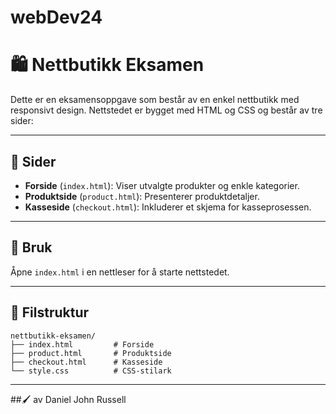 # webDev24
# 🛍️ Nettbutikk Eksamen

Dette er en eksamensoppgave som består av en enkel nettbutikk med responsivt design. Nettstedet er bygget med HTML og CSS og består av tre sider:

---

## 📄 Sider

- **Forside** (`index.html`): Viser utvalgte produkter og enkle kategorier.
- **Produktside** (`product.html`): Presenterer produktdetaljer.
- **Kasseside** (`checkout.html`): Inkluderer et skjema for kasseprosessen.

---

## 🚀 Bruk

Åpne `index.html` i en nettleser for å starte nettstedet.

---

## 📂 Filstruktur

```
nettbutikk-eksamen/
├── index.html         # Forside
├── product.html       # Produktside
├── checkout.html      # Kasseside
└── style.css          # CSS-stilark
```
---
##🖌️ av 
Daniel John Russell
